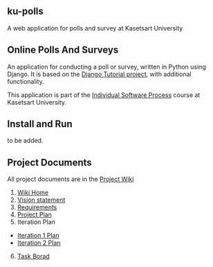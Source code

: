 ## ku-polls

A web application for polls and survey at Kasetsart University

## Online Polls And Surveys

An application for conducting a poll or survey, written in Python using Django. It is based on the [Django Tutorial project][django-tutorial],
with additional functionality.

This application is part of the [Individual Software Process](https://cpske.github.io/ISP) course at Kasetsart University.

## Install and Run

to be added.

## Project Documents

All project documents are in the [Project Wiki](../../wiki/Home)

1. [Wiki Home](../../wiki/Home)
2. [Vision statement](../../wiki/Vision-Statement)
3. [Requirements](../../wiki/Requirements)
4. [Project Plan](../../wiki/Development%20Plan)
5. Iteration Plan

- [Iteration 1 Plan](https://github.com/reviseUC73/ku-polls/wiki/Iteration-1-Plan)
- [Iteration 2 Plan](https://github.com/reviseUC73/ku-polls/wiki/Iteration-1-Plan)

6. [Task Borad](https://github.com/users/reviseUC73/projects/3)

[django-tutorial]: https://docs.djangoproject.com/en/4.1/intro/tutorial01/
